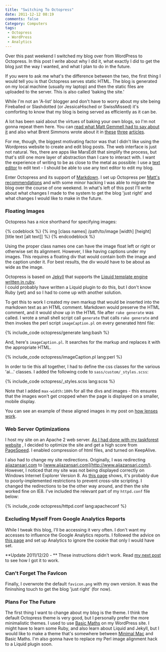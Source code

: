 ```yaml
---
title: "Switching To Octopress"
date: 2011-12-12 08:19
comments: false
Category: Computers
tags: 
 - Octopress
 - WordPress
 - Analytics
---
```


Over this past weekend I switched my blog over from WordPress to
Octopress.  In this post I write about why I did it, what exactly I did
to get the blog just the way I wanted, and what I plan to do in the
future.

<!-- more -->

If you were to ask me what's the difference between the two,
the first thing I would tell you is that Octopress serves static HTML.
The blog is generated on my local machine (usually my laptop) and then
the static files are uploaded to the server.  This is also called
'baking the site.' 

While I'm not an 'A-list' blogger and don't have to worry about my site
being Fireballed or Slashdotted (or JessicaHisched or SwissMissed) it's
comforting to know that my blog is being served as efficiently as it can
be. 

A lot has been said about the virtues of baking your own blogs, so I'm
not gonna repeat them here.  You can 
[read what Matt Gemmell had to say about it](http://mattgemmell.com/2011/09/12/blogging-with-octopress/) and also 
what Brent Simmons wrote about it in 
[these](http://inessential.com/2009/01/30/new_publishing_system_tour_of_my_head)
[three](http://inessential.com/2011/03/16/a_plea_for_baked_weblogs)
[articles](http://inessential.com/2011/03/17/more_on_baked_blogs).

For me, though, the biggest motivating factor was that I didn't like
using the Wordpress website to create and edit blog posts.  The web
interface is just not natural.  Yes, there are apps like MarsEdit that
simplify the process, but that's still one more layer of abstraction
than I care to interact with.  I want the experience of writing to be as
close to the metal as possible: I use a [text editor](/2010/01/26/why-text-editors-matter)
to edit text - I should be able to use any text editor to edit my blog.  

Enter Octopress and its support of [Markdown](http://daringfireball.net/projects/markdown/).  I set up Octopress
per [Matt's recommendations](http://daringfireball.net/projects/markdown/) and with some minor hacking I was able
to migrate the blog over the course of one weekend.  In what's left of
this post I'll write about what changes I made to the system to get the
blog 'just right' and what changes I would like to make in the future.  

### Floating Images

Octopress has a nice shorthand for specifying images:

{% codeblock %}
{&#037; img [class names] /path/to/image [width] [height] [title text [alt text]] &#037;}
{% endcodeblock %}

Using the proper class names one can have the image float left or right
or otherwise set its alignment.  However, I like having captions under
my images.  This requires a floating div that would contain both the image
and the caption under it.  For best results, the div would have to be
about as wide as the image.  

Octopress is based on [Jekyll](http://jekyllrb.com) that supports the 
[Liquid template engine written in ruby](http://liquidmarkup.org/).  
I could probably have written a Liquid
plugin to do this, but I don't know Ruby (yet) and so I had to come up
with another solution.

To get this to work I created my own markup that would be inserted into
the markdown text as an HTML comment.  Markdown would preserve the HTML
comment, and it would show up in the HTML file after ```rake generate```
was called.  I wrote a small shell script call ```generate``` that calls ```rake generate``` and then invokes the perl script ```imageCaption.pl``` on every generated html file:

{% include_code octopress/generate lang:bash %} 

And, here's ```imageCaption.pl```.  It searches for the markup and
replaces it with the appropriate HTML.

{% include_code octopress/imageCaption.pl lang:perl %} 

In order to tie this all together, I had to define the css classes for
the various 'ai...' classes.  I added the following code to ```sass/custom/_styles.scss```:

{% include_code octopress/_styles.scss lang:scss %} 

Note that I added ```max-width:100%``` for all the divs and images -
this ensures that the images won't get cropped when the page is
displayed on a smaller, mobile display. 

You can see an example of these aligned images in my post on [how lenses work](/2010/01/23/how-camera-lenses-work/). 

### Web Server Optimizations

I host my site on an Apache 2 web server.  [As I had done with my taskforest website](/2010/04/10/google-now-considers-website-speed-in-its-ranking/#optimizing) ,
I decided to optimize the site and get a high score from 
[PageSpeed](http://code.google.com/speed/page-speed/).  I enabled
compression of html files, and turned on KeepAlive.  

I also had to change my site redirections.  Originally, I was
redirecting [aijazansari.com](http://aijazansari.com/) to 
[www.aijazansari.com](http://www.aijazansari.com/).  However, I noticed
that my site was not being displayed correctly on Windows Internet
Explorer Version 8.  As [this page](https://github.com/imathis/octopress/issues/89) shows, 
it's probably due to
poorly-implemented restrictions to prevent cross-site scripting.  I
changed the redirections to be the other way around, and then the site
worked fine on IE8.  I've included the relevant part of my ```httpd.conf``` 
file below: 

{% include_code octopress/httpd.conf lang:apacheconf %}

### Excluding Myself From Google Analytics Reports

While I tweak this blog, I'll be accessing it very often.  I don't want
my accesses to influence the Google Analytics reports.  I followed the 
advice on [this page](http://www.instantfundas.com/2009/01/how-to-stop-google-analytics-from.html)
and set up Analytics to ignore the cookie that only I would have set. 

**Update 2011/12/20 - ** These instructions didn't work.  Read 
[my next post](/2011/12/20/excluding-yourself-from-google-analytics/) to see how I got it to work.

### Can't Forget The FavIcon

Finally, I overwrote the default ```favicon.png``` with my own version.
It was the fininshing touch to get the blog 'just right' (for now).

### Plans For The Future

The first thing I want to change about my blog is the theme.  I think
the default Octopress theme is very good, but I personally prefer the
more minimalistic themes.  I used to use [Basic Maths](http://basicmaths.subtraction.com/) on my WordPress
site.  I might have to learn some Ruby, and also learn about Liquid and
Jekyll, but I would like to make a theme that's somewhere between
[Minimal Mac](http://minimalmac.com/) and Basic Maths.  I'm also gonna
have to replace my Perl image alignment hack to a Liquid plugin soon.

